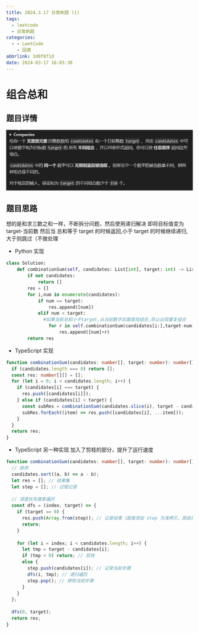 ```yaml
---
title: 2024.3.17 日常刷题 (1)
tags:
  - leetcode
  - 日常刷题
categories:
  - - LeetCode
    - 回溯
abbrlink: 3d0f8f1d
date: 2024-03-17 16:03:30
---
```


<!-- @format -->

# 组合总和

<!--more-->

## 题目详情

![组合总和题目详情](../images/blog-2024-03-17-16-16-42.png)

## 题目思路

想的是和求三数之和一样，不断拆分问题，然后使用递归解决
即将目标值变为 target-当前数 然后当 总和等于 target 的时候返回,小于 target 的时候继续递归,大于则跳过（不做处理

- Python 实现

```Python
class Solution:
    def combinationSum(self, candidates: List[int], target: int) -> List[List[int]]:
        if not candidates:
            return []
        res = []
        for i,num in enumerate(candidates):
            if num == target:
                res.append([num])
            elif num < target:
              #如果当前总和小于target,从当前数字后面查找组合,防止出现重复组合
                for r in self.combinationSum(candidates[i:],target-num):
                    res.append([num]+r)
        return res
```

- TypeScript 实现

```TypeScript
function combinationSum(candidates: number[], target: number): number[][] {
  if (candidates.length === 0) return [];
  const res: number[][] = [];
  for (let i = 0; i < candidates.length; i++) {
    if (candidates[i] === target) {
      res.push([candidates[i]]);
    } else if (candidates[i] < target) {
      const subRes = combinationSum(candidates.slice(i), target - candidates[i]);
      subRes.forEach((item) => res.push([candidates[i], ...item]));
    }
  }
  return res;
}
```

- TypeScript 另一种实现
  加入了剪枝的部分，提升了运行速度

```TypeScript
function combinationSum(candidates: number[], target: number): number[][] {
  // 排序
  candidates.sort((a, b) => a - b);
  let res = []; // 结果集
  let step = []; // 过程记录

  // 深度优先搜索遍历
  const dfs = (index, target) => {
    if (target == 0) {
      res.push(Array.from(step)); // 记录结果（直接添加 step 为浅拷贝，其结果会随 step 的变化而变化）
      return;
    }

    for (let i = index; i < candidates.length; i++) {
      let tmp = target - candidates[i];
      if (tmp < 0) return; // 剪枝
      else {
        step.push(candidates[i]); // 记录当前步骤
        dfs(i, tmp); // 递归遍历
        step.pop(); // 移除当前步骤
      }
    }
  };

  dfs(0, target);
  return res;
}
```
